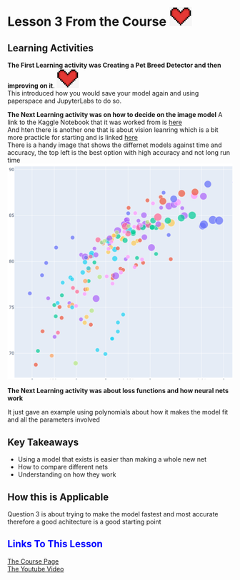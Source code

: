 # Lesson 3 From the Course ![Heart](/images/heart.png)
## Learning Activities
**The First Learning activity was Creating a Pet Breed Detector and then improving on it**. ![Heart](/images/heart.png)
<br />
This introduced how you would save your model again and using paperspace and JupyterLabs to do so. <br />

**The Next Learning activity was on how to decide on the image model**
A link to the Kaggle Notebook that it was worked from is [here](https://www.kaggle.com/code/jhoward/which-image-models-are-best) <br />
And hten there is another one that is about vision leanring which is a bit more practicle for starting and is linked [here](https://www.kaggle.com/code/jhoward/the-best-vision-models-for-fine-tuning)  <br />
There is a handy image that shows the differnet models against time and accuracy, the top left is the best option with high accuracy and not long run time <br />
![Comparison](/images/modelscomp.png)  <br />

**The Next Learning activity was about loss functions and how neural nets work**

It just gave an example using polynomials about how it makes the model fit and all the parameters involved <br />

## Key Takeaways 
- Using a model that exists is easier than making a whole new net <br />
- How to compare different nets <br />
- Understanding on how they work

## How this is Applicable 
Question 3 is about trying to make the model fastest and most accurate therefore a good achitecture is a good starting point
## <span style="color:blue">Links To This Lesson</span>
[The Course Page](https://course.fast.ai/Lessons/lesson4.html)<br />
[The Youtube Video](https://www.youtube.com/watch?v=F4tvM4Vb3A0&t=18s&ab_channel=JeremyHoward)

